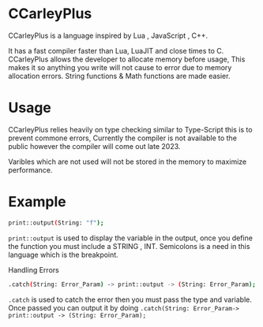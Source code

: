 # CCarleyPlus

CCarleyPlus is a language inspired by Lua , JavaScript , C++.

It has a fast compiler faster than Lua, LuaJIT and close times to C. CCarleyPlus allows the developer to allocate memory before usage, This makes it so anything you write will not cause to error due to memory allocation errors. String functions & Math functions are made easier.


# Usage

CCarleyPlus relies heavily on type checking similar to Type-Script this is to prevent commone errors, Currently the compiler is not available to the public however the compiler will come out late 2023.

Varibles which are not used will not be stored in the memory to maximize performance.

# Example

```sh
print::output(String: "f");
```
`print::output` is used to display the variable in the output, once you define the function you must include a STRING , INT. Semicolons is a need in this language which is the breakpoint.

Handling Errors

```sh
.catch(String: Error_Param) -> print::output -> (String: Error_Param);
```
`.catch` is used to catch the error then you must pass the type and variable. Once passed you can output it by doing `.catch(String: Error_Param-> print::output -> (String: Error_Param);` 
